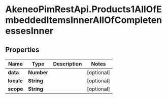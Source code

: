 # AkeneoPimRestApi.Products1AllOfEmbeddedItemsInnerAllOfCompletenessesInner

## Properties

Name | Type | Description | Notes
------------ | ------------- | ------------- | -------------
**data** | **Number** |  | [optional] 
**locale** | **String** |  | [optional] 
**scope** | **String** |  | [optional] 


